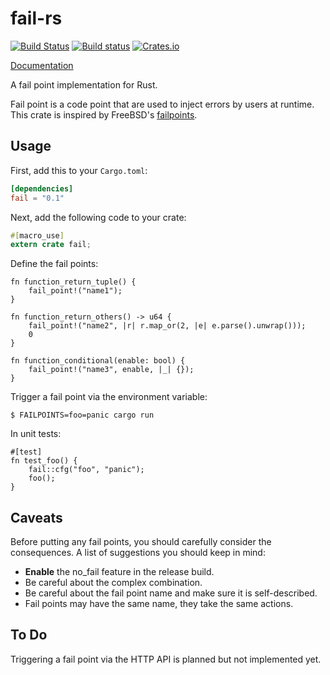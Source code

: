 # fail-rs

[![Build Status](https://travis-ci.org/pingcap/fail-rs.svg?branch=master)](https://travis-ci.org/pingcap/fail-rs)
[![Build status](https://ci.appveyor.com/api/projects/status/vksd5ifajog5gbiu/branch/master?svg=true)](https://ci.appveyor.com/project/busyjay/fail-rs/branch/master)
[![Crates.io](https://img.shields.io/crates/v/fail.svg?maxAge=2592000)](https://crates.io/crates/fail)

[Documentation](https://docs.rs/fail)

A fail point implementation for Rust.

Fail point is a code point that are used to inject errors by users at runtime.
This crate is inspired by FreeBSD's [failpoints](https://freebsd.org/cgi/man.cgi?query=fail).

## Usage

First, add this to your `Cargo.toml`:

```toml
[dependencies]
fail = "0.1"
```

Next, add the following code to your crate:

```rust
#[macro_use]
extern crate fail;
```

Define the fail points:

```
fn function_return_tuple() {
    fail_point!("name1");
}

fn function_return_others() -> u64 {
    fail_point!("name2", |r| r.map_or(2, |e| e.parse().unwrap()));
    0
}

fn function_conditional(enable: bool) {
    fail_point!("name3", enable, |_| {});
}
```

Trigger a fail point via the environment variable:

```
$ FAILPOINTS=foo=panic cargo run
```

In unit tests:

```
#[test]
fn test_foo() {
    fail::cfg("foo", "panic");
    foo();
}
```

## Caveats

Before putting any fail points, you should carefully consider the consequences.
A list of suggestions you should keep in mind:

 - **Enable** the no_fail feature in the release build.
 - Be careful about the complex combination.
 - Be careful about the fail point name and make sure it is self-described.
 - Fail points may have the same name, they take the same actions.

## To Do

Triggering a fail point via the HTTP API is planned but not implemented yet.
